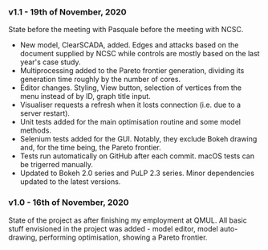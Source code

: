 ### v1.1 - 19th of November, 2020
State before the meeting with Pasquale before the meeting with NCSC.

* New model, ClearSCADA, added. Edges and attacks based on the document supplied by NCSC while controls are mostly based on the last year's case study.
* Multiprocessing added to the Pareto frontier generation, dividing its generation time roughly by the number of cores.
* Editor changes. Styling, View button, selection of vertices from the menu instead of by ID, graph title input.
* Visualiser requests a refresh when it losts connection (i.e. due to a server restart).
* Unit tests added for the main optimisation routine and some model methods.
* Selenium tests added for the GUI. Notably, they exclude Bokeh drawing and, for the time being, the Pareto frontier.
* Tests run automatically on GitHub after each commit. macOS tests can be trigerred manually.
* Updated to Bokeh 2.0 series and PuLP 2.3 series. Minor dependencies updated to the latest versions.

### v1.0 - 16th of November, 2020

State of the project as after finishing my employment at QMUL.
All basic stuff envisioned in the project was added - model editor,
model auto-drawing, performing optimisation, showing a Pareto frontier.

